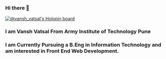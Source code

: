 ### Hi there 👋
[![@vansh_vatsal's Holopin board](https://holopin.me/vansh_vatsal)](https://holopin.io/@vansh_vatsal)
### I am Vansh Vatsal From Army Institute of Technology Pune
### I am Currently Pursuing a B.Eng in Information Technology and am interested in Front End Web Development.


<!--
**vanshvatsal/vanshvatsal** is a ✨ _special_ ✨ repository because its `README.md` (this file) appears on your GitHub profile.


[![@vansh_vatsal's Holopin board](https://holopin.me/vansh_vatsal)](https://holopin.io/@vansh_vatsal)


